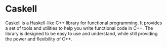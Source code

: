 # Caskell

Caskell is a Haskell-like C++ library for functional programming. It provides a set of tools and utilities to help you write functional code in C++. The library is designed to be easy to use and understand, while still providing the power and flexibility of C++.
